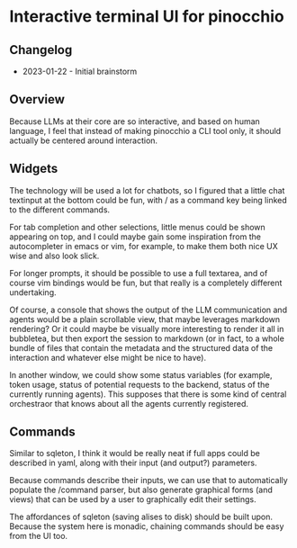 # Interactive terminal UI for pinocchio

## Changelog

- 2023-01-22 - Initial brainstorm

## Overview

Because LLMs at their core are so interactive, and based on human language, I feel that instead
of making pinocchio a CLI tool only, it should actually be centered around interaction.

## Widgets

The technology will be used a lot for chatbots, so I figured that a little chat textinput at the
bottom could be fun, with / as a command key being linked to the different commands.

For tab completion and other selections, little menus could be shown appearing on top, and 
I could maybe gain some inspiration from the autocompleter in emacs or vim, for example, to make
them both nice UX wise and also look slick.

For longer prompts, it should be possible to use a full textarea, and of course vim bindings would 
be fun, but that really is a completely different undertaking. 

Of course, a console that shows the output of the LLM communication and agents would be a plain scrollable 
view, that maybe leverages markdown rendering? Or it could maybe be visually more interesting to render
it all in bubbletea, but then export the session to markdown (or in fact, to a whole bundle of files
that contain the metadata and the structured data of the interaction and whatever else might be nice to have).

In another window, we could show some status variables (for example, token usage, status of potential requests 
to the backend, status of the currently running agents). This supposes that there is some kind of central orchestraor
that knows about all the agents currently registered.

## Commands

Similar to sqleton, I think it would be really neat if full apps could be described in yaml, along with
their input (and output?) parameters.

Because commands describe their inputs, we can use that to automatically populate the /command parser,
but also generate graphical forms (and views) that can be used by a user to graphically edit their settings.

The affordances of sqleton (saving alises to disk) should be built upon. Because the system here is monadic, chaining 
commands should be easy from the UI too.

